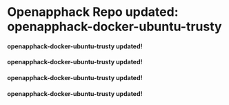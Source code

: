 # Openapphack Repo updated: openapphack-docker-ubuntu-trusty
#### openapphack-docker-ubuntu-trusty updated!
#### openapphack-docker-ubuntu-trusty updated!
#### openapphack-docker-ubuntu-trusty updated!
#### openapphack-docker-ubuntu-trusty updated!
